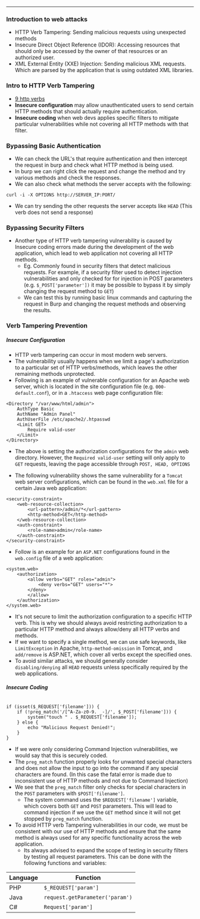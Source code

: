 ***

### Introduction to web attacks

-  HTTP Verb Tampering: Sending malicious requests using unexpected methods
- Insecure Direct Object Reference (IDOR): Accessing resources that should only be accessed by the owner of that resources or an authorized user.
- XML External Entity (XXE) Injection: Sending malicious XML requests. Which are parsed by the application that is using outdated XML libraries.

### Intro to HTTP Verb Tampering

- [9 http verbs](https://developer.mozilla.org/en-US/docs/Web/HTTP/Methods)
- **Insecure configuration** may allow unauthenticated users to send certain HTTP methods that should actually require authentication.
- **Insecure coding** when web devs applies specific filters to mitigate particular vulnerabilities while not covering all HTTP methods with that filter.

### Bypassing Basic Authentication

- We can check the URL's that require authentication and then intercept the request in burp and check what HTTP method is being used.
- In burp we can right click the request and change the method and try various methods and check the responses. 
- We can also check what methods the server accepts with the following:
```
curl -i -X OPTIONS http://SERVER_IP:PORT/
```
- We can try sending the other requests the server accepts like `HEAD` (This verb does not send a response)

### Bypassing Security Filters

- Another type of HTTP verb tampering vulnerability is caused by Insecure coding errors made during the development of the web application, which lead to web application not covering all HTTP methods. 
	- Eg. Commonly found in security filters that detect malicious requests. For example, if a security filter used to detect injection vulnerabilities and only checked for for injection in POST parameters (e.g. `$_POST['parameter'])` it may be possible to bypass it by simply changing the request method to `GET`)
	- We can test this by running basic linux commands and capturing the request in Burp and changing the request methods and observing the results.

### Verb Tampering Prevention

##### Insecure Configuration

- HTTP verb tampering can occur in most modern web servers.
- The vulnerability usually happens when we limit a page's authorization to a particular set of HTTP verbs/methods, which leaves the other remaining methods unprotected.
- Following is an example of vulnerable configuration for an Apache web server, which is located in the site configuration file (e.g. `000-default.conf`), or in a `.htaccess` web page configuration file:
```
<Directory "/var/www/html/admin">
    AuthType Basic
    AuthName "Admin Panel"
    AuthUserFile /etc/apache2/.htpasswd
	<Limit GET>
        Require valid-user
    </Limit>
</Directory>
```

- The above is setting the authorization configurations for the `admin` web directory. However, the `Required valid-user` setting will only apply to `GET` requests, leaving the page accessible through `POST, HEAD, OPTIONS`

- The following vulnerability shows the same vulnerability for a `Tomcat` web server configurations, which can be found in the `web.xml` file for a certain Java web application:
```
<security-constraint>
    <web-resource-collection>
        <url-pattern>/admin/*</url-pattern>
        <http-method>GET</http-method>
    </web-resource-collection>
    <auth-constraint>
        <role-name>admin</role-name>
    </auth-constraint>
</security-constraint>
```

- Follow is an example for an `ASP.NET` configurations found in the `web.config` file of a web application:
```
<system.web>
    <authorization>
        <allow verbs="GET" roles="admin">
            <deny verbs="GET" users="*">
        </deny>
        </allow>
    </authorization>
</system.web>
```

- It's not secure to limit the authorization configuration to a specific HTTP verb. This is why we should always avoid restricting authorization to a particular HTTP method and always allow/deny all HTTP verbs and methods.
- If we want to specify a single method, we can use safe keywords, like `LimitException` in Apache, `http-method-omission` in Tomcat, and `add/remove` is ASP.NET, which cover all verbs except the specified ones.
- To avoid similar attacks, we should generally consider `disabling/denying` all `HEAD` requests unless specifically required by the web applications.

##### Insecure Coding

```

if (isset($_REQUEST['filename'])) {
    if (!preg_match('/[^A-Za-z0-9. _-]/', $_POST['filename'])) {
        system("touch " . $_REQUEST['filename']);
    } else {
        echo "Malicious Request Denied!";
    }
}
```

- If we were only considering Command Injection vulnerabilities, we would say that this is securely coded.
- The `preg_match` function properly looks for unwanted special characters and does not allow the input to go into the command if any special characters are found. (In this case the fatal error is made due to inconsistent use of HTTP methods and not due to Command Injection)
- We see that the `preg_match` filter only checks for special characters in the `POST` parameters with `$POST['filename']`. 
	- The system command uses the `$REQUEST['filename']` variable, which covers both `GET` and `POST` parameters. This will lead to command injection if we use the `GET` method since it will not get stopped by `preg_match` function.
- To avoid HTTP verb Tampering vulnerabilities in our code, we must be consistent with our use of HTTP methods and ensure that the same method is always used for any specific functionality across the web application.
	- Its always advised to expand the scope of testing in security filters by testing all request parameters. This can be done with the following functions and variables:

|Language|Function|
|---|---|
|PHP|`$_REQUEST['param']`|
|Java|`request.getParameter('param')`|
|C#|`Request['param']`|

